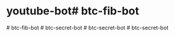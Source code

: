 # youtube-bot#   b t c - f i b - b o t  
 #   b t c - f i b - b o t  
 #   b t c - s e c r e t - b o t  
 #   b t c - s e c r e t - b o t  
 #   b t c - s e c r e t - b o t  
 